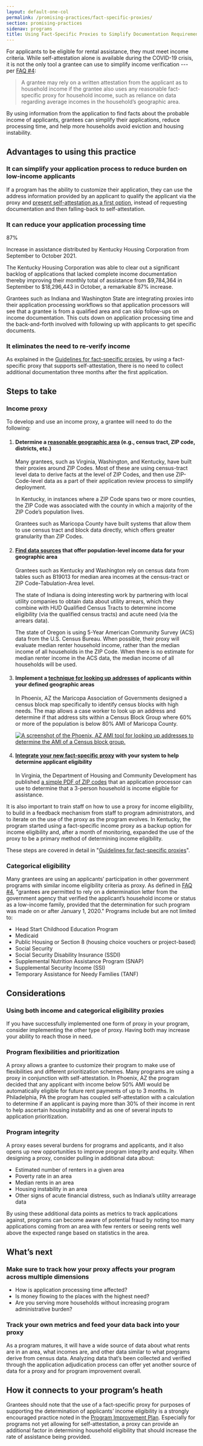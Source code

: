 ```yaml
---
layout: default-one-col
permalink: /promising-practices/fact-specific-proxies/
section: promising-practices
sidenav: programs
title: Using Fact-Specific Proxies to Simplify Documentation Requirements
---
```


<p>
  For applicants to be eligible for rental assistance, they must meet income criteria. While self-attestation alone is available during the COVID-19 crisis, it is not the only tool a grantee can use to simplify income verification --- per <a href="https://home.treasury.gov/policy-issues/coronavirus/assistance-for-state-local-and-tribal-governments/emergency-rental-assistance-program/faqs#4">FAQ #4</a>:
</p>

<blockquote class="usa-intro era-guidance__blockquote">
  A grantee may rely on a written attestation from the applicant as to household income if the grantee also uses any reasonable fact-specific proxy for household income, such as reliance on data regarding average incomes in the household’s geographic area.
</blockquote>

<p>
  By using information from the application to find facts about the probable income of applicants, grantees can simplify their applications, reduce processing time, and help more households avoid eviction and housing instability.
</p>

<h2>Advantages to using this practice</h2>

<h3>It can simplify your application process to reduce burden on low-income applicants</h3>
<p>
  If a program has the ability to customize their application, they can use the address information provided by an applicant to qualify the applicant via the proxy and <a href="https://home.treasury.gov/policy-issues/coronavirus/assistance-for-state-local-and-tribal-governments/emergency-rental-assistance-program/service-design/example-application-screens%23income-fact-specific-proxy">present self-attestation as a first option</a>, instead of requesting documentation and then falling-back to self-attestation.
</p>

<h3>It can reduce your application processing time</h3>
<div class="grid-row grid-gap">
  <div class="tablet:grid-col-5">
    <div class="era-guidance-data__number">87%</div> 
    <p class="era-guidance-data__detail">
      Increase in assistance distributed by Kentucky Housing Corporation from September to October 2021.
    </p>
  </div>
  <div class="tablet:grid-col-5">
    <p>
      The Kentucky Housing Corporation was able to clear out a significant backlog of applications that lacked complete income documentation thereby improving their monthly total of assistance from $9,784,364 in September to $18,296,443 in October, a remarkable 87% increase.
    </p>
  </div>
</div>
<p>
  Grantees such as Indiana and Washington State are integrating proxies into their application processing workflows so that application processors will see that a grantee is from a qualified area and can skip follow-ups on income documentation. This cuts down on application processing time and the back-and-forth involved with following up with applicants to get specific documents.
</p>

<h3>It eliminates the need to re-verify income</h3>
<p>
  As explained in the <a href="https://home.treasury.gov/policy-issues/coronavirus/assistance-for-state-local-and-tribal-governments/emergency-rental-assistance-program/service-design/fact-specific-proxies">Guidelines for fact-specific proxies</a>, by using a fact-specific proxy that supports self-attestation, there is no need to collect additional documentation three months after the first application.
</p>

<h2>Steps to take</h2>

<h3>Income proxy</h3>
<p>
  To develop and use an income proxy, a grantee will need to do the following:
</p>

<ol class="usa-process-list">
  <li class="usa-process-list__item">
    <h4 class="usa-process-list__heading era-guidance-process-list__heading">
      Determine a <a href="https://home.treasury.gov/policy-issues/coronavirus/assistance-for-state-local-and-tribal-governments/emergency-rental-assistance-program/service-design/fact-specific-proxies#determining-a-geographic-area-for-your-proxy">reasonable geographic area</a> (e.g., census tract, ZIP code, districts, etc.)
    </h4>
    <p>
      Many grantees, such as Virginia, Washington, and Kentucky, have built their proxies around ZIP Codes. Most of these are using census-tract level data to derive facts at the level of ZIP Codes, and then use ZIP-Code-level data as a part of their application review process to simplify deployment.
    </p>
    <p>
      In Kentucky, in instances where a ZIP Code spans two or more counties, the ZIP Code was associated with the county in which a majority of the ZIP Code’s population lives.
    </p>
    <p>
      Grantees such as Maricopa County have built systems that allow them to use census tract and block data directly, which offers greater granularity than ZIP Codes.
    </p>
  </li>
  <li class="usa-process-list__item">
    <h4 class="usa-process-list__heading era-guidance-process-list__heading">
      <a href="https://home.treasury.gov/policy-issues/coronavirus/assistance-for-state-local-and-tribal-governments/emergency-rental-assistance-program/service-design/fact-specific-proxies#finding-data-sources">Find data sources</a> that offer population-level income data for your geographic area
    </h4>
    <p>
      Grantees such as Kentucky and Washington rely on census data from tables such as B19013 for median area incomes at the census-tract or ZIP Code-Tabulation-Area level.
    </p>
    <p>
      The state of Indiana is doing interesting work by partnering with local utility companies to obtain data about utility arrears, which they combine with HUD Qualified Census Tracts to determine income eligibility (via the qualified census tracts) and acute need (via the arrears data).
    </p>
    <p>
      The state of Oregon is using 5-Year American Community Survey (ACS) data from the U.S. Census Bureau. When possible, their proxy will evaluate median renter household income, rather than the median income of all households in the ZIP Code. When there is no estimate for median renter income in the ACS data, the median income of all households will be used.
    </p>
  </li>
  <li class="usa-process-list__item">
    <h4 class="usa-process-list__heading era-guidance-process-list__heading">
      Implement a <a href="https://home.treasury.gov/policy-issues/coronavirus/assistance-for-state-local-and-tribal-governments/emergency-rental-assistance-program/service-design/fact-specific-proxies#performing-address-lookups">technique for looking up addresses</a> of applicants within your defined geographic areas
    </h4>
    <div class="grid-row grid-gap">
      <div class="tablet:grid-col-7">
        <p>
          In Phoenix, AZ the Maricopa Association of Governments designed a census block map specifically to identify census blocks with high needs. The map allows a case worker to look up an address and determine if that address sits within a Census Block Group where 60% or more of the population is below 80% AMI of Maricopa County.
        </p>
      </div>
      <div class="tablet:grid-col-5">
        <a href="{{ site.baseurl }}/assets/img/phoenix-az-ami-tool.png" target="_blank" class="era-guidance-process-list__image-link">
          <img src="{{ site.baseurl }}/assets/img/phoenix-az-ami-tool.png" alt="A screenshot of the Phoenix, AZ AMI tool for looking up addresses to determine the AMI of a Census block group.">
        </a>
      </div>
    </div>
  </li>
  <li class="usa-process-list__item">
    <h4 class="usa-process-list__heading era-guidance-process-list__heading">
      <a href="https://home.treasury.gov/policy-issues/coronavirus/assistance-for-state-local-and-tribal-governments/emergency-rental-assistance-program/service-design/fact-specific-proxies#integrating-your-proxy-with-your-application">Integrate your new fact-specific proxy</a> with your system to help determine applicant eligibility
    </h4>
    <p>
      In Virginia, the Department of Housing and Community Development has published <a href="https://dhcd.virginia.gov/sites/default/files/Docx/rmrp/fact-specific-proxy-zip-codes.pdf">a simple PDF of ZIP codes</a> that an application processor can use to determine that a 3-person household is income eligible for assistance.
    </p>
  </li>
</ol>

<p>
  It is also important to train staff on how to use a proxy for income eligibility, to build in a feedback mechanism from staff to program administrators, and to iterate on the use of the proxy as the program evolves. In Kentucky, the program started using a fact-specific income proxy as a backup option for income eligibility and, after a month of monitoring, expanded the use of the proxy to be a primary method of determining income eligibility. 
</p>

<p>These steps are covered in detail in "<a href="https://home.treasury.gov/policy-issues/coronavirus/assistance-for-state-local-and-tribal-governments/emergency-rental-assistance-program/service-design/fact-specific-proxies">Guidelines for fact-specific proxies</a>".</p> 

<h3>Categorical eligibility</h3>
<p>
  Many grantees are using an applicants’ participation in other government programs with similar income eligibility criteria as proxy. As defined in <a href="https://home.treasury.gov/policy-issues/coronavirus/assistance-for-state-local-and-tribal-governments/emergency-rental-assistance-program/faqs#4">FAQ #4</a>, "grantees are permitted to rely on a determination letter from the government agency that verified the applicant’s household income or status as a low-income family, provided that the determination for such program was made on or after January 1, 2020." Programs include but are not limited to:
</p>
<ul>
  <li>Head Start Childhood Education Program</li>
  <li>Medicaid</li>
  <li>Public Housing or Section 8 (housing choice vouchers or project-based)</li>
  <li>Social Security</li>
  <li>Social Security Disability Insurance (SSDI)</li>
  <li>Supplemental Nutrition Assistance Program (SNAP)</li>
  <li>Supplemental Security Income (SSI)</li>
  <li>Temporary Assistance for Needy Families (TANF)</li>
</ul>

<h2>Considerations</h2>

<h3>Using both income and categorical eligibility proxies</h3>
<p>
  If you have successfully implemented one form of proxy in your program, consider implementing the other type of proxy. Having both may increase your ability to reach those in need.
</p>

<h3>Program flexibilities and prioritization</h3>
<p>
  A proxy allows a grantee to customize their program to make use of flexibilities and different prioritization schemes. Many programs are using a proxy in conjunction with self-attestation. In Phoenix, AZ the program decided that any applicant with income below 50% AMI would be automatically eligible for future rent payments of up to 3 months. In Philadelphia, PA the program has coupled self-attestation with a calculation to determine if an applicant is paying more than 30% of their income in rent to help ascertain housing instability and as one of several inputs to application prioritization.
</p>

<h3>Program integrity</h3>
<p>
  A proxy eases several burdens for programs and applicants, and it also opens up new opportunities to improve program integrity and equity. When designing a proxy, consider pulling in additional data about:
</p>
<ul>
  <li>Estimated number of renters in a given area</li>
  <li>Poverty rate in an area</li>
  <li>Median rents in an area</li>
  <li>Housing instability in an area</li>
  <li>Other signs of acute financial distress, such as Indiana’s utility arrearage data</li>
</ul>
<p>
  By using these additional data points as metrics to track applications against, programs can  become aware of potential fraud by noting too many applications coming from an area with few renters or seeing rents well above the expected range based on statistics in the area.
</p>

<h2>What’s next</h2>
<h3>Make sure to track how your proxy affects your program across multiple dimensions</h3>
<ul>
  <li>How is application processing time affected?</li>
  <li>Is money flowing to the places with the highest need?</li>
  <li>Are you serving more households without increasing program administrative burden?</li>
</ul>

<h3>Track your own metrics and feed your data back into your proxy</h3>
<p>
  As a program matures, it will have a wide source of data about what rents are in an area, what incomes are, and other data similar to what programs derive from census data. Analyzing data that’s been collected and verified through the application adjudication process can offer yet another source of data for a proxy and for program improvement overall.
</p>

<h2>How it connects to your program’s heath</h2>
<p>
  Grantees should note that the use of a fact-specific proxy for purposes of supporting the determination of applicants’ income eligibility is a strongly encouraged practice noted in the <a href="https://home.treasury.gov/system/files/136/1505-0266-Program-Improvement-Plan.pdf">Program Improvement Plan</a>. Especially for programs not yet allowing for self-attestation, a proxy can provide an additional factor in determining household eligibility that should increase the rate of assistance being provided.
</p>
